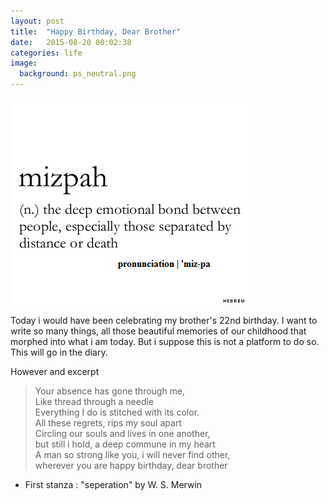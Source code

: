 ```yaml
---
layout: post
title:  "Happy Birthday, Dear Brother"
date:   2015-08-20 00:02:38
categories: life
image:
  background: ps_neutral.png
---
```

<img src="/images/prashant/1.png" alt="">

Today i would have been celebrating my brother's 22nd birthday. I want to write so many things, all those beautiful memories of our childhood that morphed into what i am today. But i suppose this is not a platform to do so.
This will go in the diary.

However and excerpt   


>Your absence has gone through me,  
>Like thread through a needle   
>Everything I do is stitched with its color.   
>All these regrets, rips my soul apart   
>Circling our souls and lives in one another,   
>but still i hold, a deep commune in my heart    
>A man so strong like you, i will never find other,  
>wherever you are happy birthday, dear brother  

- First stanza : "seperation" by W. S. Merwin
